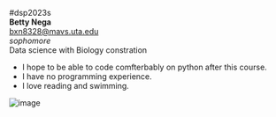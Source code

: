 #dsp2023s  
**Betty Nega**  
bxn8328@mavs.uta.edu  
*sophomore*  
Data science with Biology constration  
+ I hope to be able to code comfterbably on python after this course.  
+ I have no programming experience.  
+ I love reading and swimming.

![image](https://th.bing.com/th/id/R.1032865fe1e81f44399c142b14af7d6d?rik=yTmZWBwvn9uasQ&pid=ImgRaw&r=0)  

